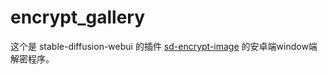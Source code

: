 # encrypt_gallery

这个是 stable-diffusion-webui 的插件 [sd-encrypt-image](https://github.com/viyiviyi/sd-encrypt-image) 的安卓端window端解密程序。
